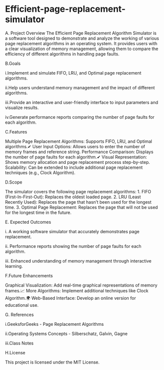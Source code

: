 # Efficient-page-replacement-simulator
A. Project Overview
The Efficient Page Replacement Algorithm Simulator is a software tool designed to demonstrate and analyze the working of various page replacement algorithms in an operating system. It provides users with a clear visualization of memory management, allowing them to compare the efficiency of different algorithms in handling page faults.

 B.Goals

 i.Implement and simulate FIFO, LRU, and Optimal page replacement algorithms.

 ii.Help users understand memory management and the impact of different algorithms.

 iii.Provide an interactive and user-friendly interface to input parameters and visualize results.

 iv.Generate performance reports comparing the number of page faults for each algorithm.

 C.Features

Multiple Page Replacement Algorithms: Supports FIFO, LRU, and Optimal algorithms.✔ User Input Options: Allows users to enter the number of memory frames and reference string. Performance Comparison: Displays the number of page faults for each algorithm.✔ Visual Representation: Shows memory allocation and page replacement process step-by-step. Scalability: Can be extended to include additional page replacement techniques (e.g., Clock Algorithm).

 D.Scope

The simulator covers the following page replacement algorithms:
1️. FIFO (First-In-First-Out): Replaces the oldest loaded page.
2️. LRU (Least Recently Used): Replaces the page that hasn’t been used for the longest time.
3️. Optimal Page Replacement: Replaces the page that will not be used for the longest time in the future.

E. Expected Outcomes

i. A working software simulator that accurately demonstrates page replacement.

ii. Performance reports showing the number of page faults for each algorithm.

iii. Enhanced understanding of memory management through interactive learning.

 F.Future Enhancements

 Graphical Visualization: Add real-time graphical representations of memory frames.📈 More Algorithms: Implement additional techniques like Clock Algorithm.🌍 Web-Based Interface: Develop an online version for educational use.

G. References

i.GeeksforGeeks - Page Replacement Algorithms

ii.Operating Systems Concepts - Silberschatz, Galvin, Gagne

iii.Class Notes

 H.License

This project is licensed under the MIT License.

